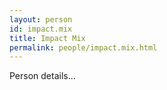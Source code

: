 ```yaml
---
layout: person
id: impact.mix
title: Impact Mix
permalink: people/impact.mix.html
---
```


Person details...